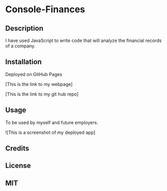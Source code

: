 # Console-Finances
## Description
I have used JavaScript to write code that will analyze the financial records of a company.


## Installation

Deployed on GitHub Pages

[This is the link to my webpage]

[This is the link to my git hub repo]

## Usage

To be used by myself and future employers.

![This is a screenshot of my deployed app]

## Credits



## License

MIT
---